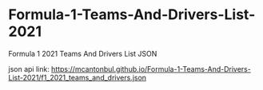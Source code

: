 # Formula-1-Teams-And-Drivers-List-2021

Formula 1 2021 Teams And Drivers List JSON

json api link: https://mcantonbul.github.io/Formula-1-Teams-And-Drivers-List-2021/f1_2021_teams_and_drivers.json
